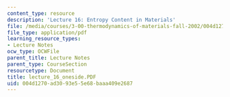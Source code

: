 ```yaml
---
content_type: resource
description: 'Lecture 16: Entropy Content in Materials'
file: /media/courses/3-00-thermodynamics-of-materials-fall-2002/004d1270ad3093e55e68baaa409e2687_lecture_16_oneside.PDF
file_type: application/pdf
learning_resource_types:
- Lecture Notes
ocw_type: OCWFile
parent_title: Lecture Notes
parent_type: CourseSection
resourcetype: Document
title: lecture_16_oneside.PDF
uid: 004d1270-ad30-93e5-5e68-baaa409e2687
---
```

